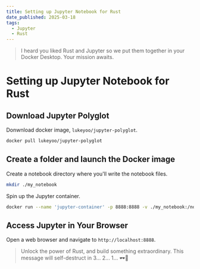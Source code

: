 ```yaml
---
title: Setting up Jupyter Notebook for Rust
date_published: 2025-03-18
tags:
  - Jupyter
  - Rust
---
```


> I heard you liked Rust and Jupyter so we put them together in your Docker Desktop.
> Your mission awaits.

# Setting up Jupyter Notebook for Rust

## Download Jupyter Polyglot

Donwnload docker image, `lukeyoo/jupyter-polyglot`.

```sh
docker pull lukeyoo/jupyter-polyglot
```

## Create a folder and launch the Docker image

Create a notebook directory where you'll write the notebook files.

```sh
mkdir ./my_notebook
```

Spin up the Jupyter container.

```sh
docker run --name 'jupyter-container' -p 8888:8888 -v ./my_notebook:/notebook -dit lukeyoo/jupyter-polyglot
```

## Access Jupyter in Your Browser

Open a web browser and navigate to `http://localhost:8888`.

> Unlock the power of Rust, and build something extraordinary.
> This message will self-destruct in 3... 2... 1... 🕶️🚀